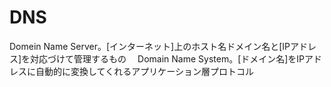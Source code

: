 # DNS
 Domein Name Server。[インターネット]上のホスト名ドメイン名と[IPアドレス]を対応づけて管理するもの
　Domain Name System。[ドメイン名]をIPアドレスに自動的に変換してくれるアプリケーション層プロトコル
